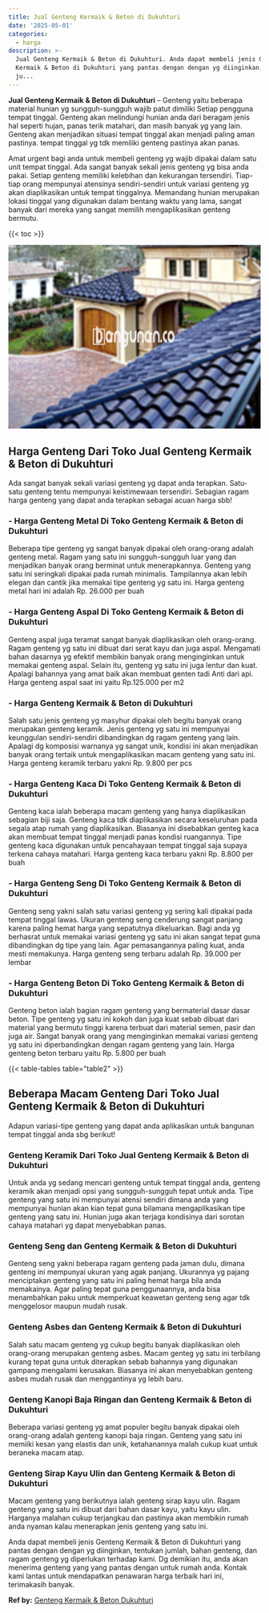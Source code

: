```yaml
---
title: Jual Genteng Kermaik & Beton di Dukuhturi
date: '2025-05-01'
categories:
  - harga
description: >-
  Jual Genteng Kermaik & Beton di Dukuhturi. Anda dapat membeli jenis Genteng
  Kermaik & Beton di Dukuhturi yang pantas dengan dengan yg diinginkan, tentukan
  ju...
---
```


**Jual Genteng Kermaik & Beton di Dukuhturi** – Genteng yaitu beberapa material hunian yg sungguh-sungguh wajib patut dimiliki Setiap pengguna tempat tinggal. Genteng akan melindungi hunian anda dari beragam jenis hal seperti hujan, panas terik matahari, dan masih banyak yg yang lain. Genteng akan menjadikan situasi tempat tinggal akan menjadi paling aman pastinya. tempat tinggal yg tdk memiliki genteng pastinya akan panas.

Amat urgent bagi anda untuk membeli genteng yg wajib dipakai dalam satu unit tempat tinggal. Ada sangat banyak sekali jenis genteng yg bisa anda pakai. Setiap genteng memiliki kelebihan dan kekurangan tersendiri. Tiap-tiap orang mempunyai atensinya sendiri-sendiri untuk variasi genteng yg akan diaplikasikan untuk tempat tinggalnya. Memandang hunian merupakan lokasi tinggal yang digunakan dalam bentang waktu yang lama, sangat banyak dari mereka yang sangat memilih mengaplikasikan genteng bermutu.

{{< toc >}}

![Jual Genteng Kermaik & Beton di Dukuhturi](/images/genteng-minimalis-murah21.png)

## Harga Genteng Dari Toko Jual Genteng Kermaik & Beton di Dukuhturi

Ada sangat banyak sekali variasi genteng yg dapat anda terapkan. Satu-satu genteng tentu mempunyai keistimewaan tersendiri. Sebagian ragam harga genteng yang dapat anda terapkan sebagai acuan harga sbb!

### \- Harga Genteng Metal Di Toko Genteng Kermaik & Beton di Dukuhturi

Beberapa tipe genteng yg sangat banyak dipakai oleh orang-orang adalah genteng metal. Ragam yang satu ini sungguh-sungguh luar yang dan menjadikan banyak orang berminat untuk menerapkannya. Genteng yang satu ini seringkali dipakai pada rumah minimalis. Tampilannya akan lebih elegan dan cantik jika memakai tipe genteng yg satu ini. Harga genteng metal hari ini adalah Rp. 26.000 per buah

### \- Harga Genteng Aspal Di Toko Genteng Kermaik & Beton di Dukuhturi

Genteng aspal juga teramat sangat banyak diaplikasikan oleh orang-orang. Ragam genteng yg satu ini dibuat dari serat kayu dan juga aspal. Mengamati bahan dasarnya yg efektif membikin banyak orang menginginkan untuk memakai genteng aspal. Selain itu, genteng yg satu ini juga lentur dan kuat. Apalagi bahannya yang amat baik akan membuat genten tadi Anti dari api. Harga genteng aspal saat ini yaitu Rp.125.000 per m2

### \- Harga Genteng Kermaik & Beton di Dukuhturi

Salah satu jenis genteng yg masyhur dipakai oleh begitu banyak orang merupakan genteng keramik. Jenis genteng yg satu ini mempunyai keunggulan sendiri-sendiri dibandingkan dg ragam genteng yang lain. Apalagi dg komposisi warnanya yg sangat unik, kondisi ini akan menjadikan banyak orang tertaik untuk mengaplikasikan macam genteng yang satu ini. Harga genteng keramik terbaru yakni Rp. 9.800 per pcs

### \- Harga Genteng Kaca Di Toko Genteng Kermaik & Beton di Dukuhturi

Genteng kaca ialah beberapa macam genteng yang hanya diaplikasikan sebagian biji saja. Genteng kaca tdk diaplikasikan secara keseluruhan pada segala atap rumah yang diaplikasikan. Biasanya ini disebabkan genteg kaca akan membuat tempat tinggal menjadi panas kondisi ruangannya. Tipe genteng kaca digunakan untuk pencahayaan tempat tinggal saja supaya terkena cahaya matahari. Harga genteng kaca terbaru yakni Rp. 8.800 per buah

### \- Harga Genteng Seng Di Toko Genteng Kermaik & Beton di Dukuhturi

Genteng seng yakni salah satu variasi genteng yg sering kali dipakai pada tempat tinggal lawas. Ukuran genteng seng cenderung sangat panjang karena paling hemat harga yang sepatutnya dikeluarkan. Bagi anda yg berhasrat untuk memakai variasi genteng yg satu ini akan sangat tepat guna dibandingkan dg tipe yang lain. Agar pemasangannya paling kuat, anda mesti memakunya. Harga genteng seng terbaru adalah Rp. 39.000 per lembar

### \- Harga Genteng Beton Di Toko Genteng Kermaik & Beton di Dukuhturi

Genteng beton ialah bagian ragam genteng yang bermaterial dasar dasar beton. Tipe genteng yg satu ini kokoh dan juga kuat sebab dibuat dari material yang bermutu tinggi karena terbuat dari material semen, pasir dan juga air. Sangat banyak orang yang menginginkan memakai variasi genteng yg satu ini diperbandingkan dengan ragam genteng yang lain. Harga genteng beton terbaru yaitu Rp. 5.800 per buah

{{< table-tables table="table2" >}}

## Beberapa Macam Genteng Dari Toko Jual Genteng Kermaik & Beton di Dukuhturi

Adapun variasi-tipe genteng yang dapat anda aplikasikan untuk bangunan tempat tinggal anda sbg berikut!

### Genteng Keramik Dari Toko Jual Genteng Kermaik & Beton di Dukuhturi

Untuk anda yg sedang mencari genteng untuk tempat tinggal anda, genteng keramik akan menjadi opsi yang sungguh-sungguh tepat untuk anda. Tipe genteng yang satu ini mempunyai atensi sendiri dimana anda yang mempunyai hunian akan kian tepat guna bilamana mengaplikasikan tipe genteng yang satu ini. Hunian juga akan terjaga kondisinya dari sorotan cahaya matahari yg dapat menyebabkan panas.

### Genteng Seng dan Genteng Kermaik & Beton di Dukuhturi

Genteng seng yakni beberapa ragam genteng pada jaman dulu, dimana genteng ini mempunyai ukuran yang agak panjang. Ukurannya yg pajang menciptakan genteng yang satu ini paling hemat harga bila anda memakainya. Agar paling tepat guna penggunaannya, anda bisa menambahkan paku untuk memperkuat keawetan genteng seng agar tdk menggelosor maupun mudah rusak.

### Genteng Asbes dan Genteng Kermaik & Beton di Dukuhturi

Salah satu macam genteng yg cukup begitu banyak diaplikasikan oleh orang-orang merupakan genteng asbes. Macam genteg yg satu ini terbilang kurang tepat guna untuk diterapkan sebab bahannya yang digunakan gampang mengalami kerusakan. Biasanya ini akan menyebabkan genteng asbes mudah rusak dan menggantinya yg lebih baru.

### Genteng Kanopi Baja Ringan dan Genteng Kermaik & Beton di Dukuhturi

Beberapa variasi genteng yg amat populer begitu banyak dipakai oleh orang-orang adalah genteng kanopi baja ringan. Genteng yang satu ini memiiki kesan yang elastis dan unik, ketahanannya malah cukup kuat untuk beraneka macam atap.

### Genteng Sirap Kayu Ulin dan Genteng Kermaik & Beton di Dukuhturi

Macam genteng yang berikutnya ialah genteng sirap kayu ulin. Ragam genteng yang satu ini dibuat dari bahan dasar kayu, yaitu kayu ulin. Harganya malahan cukup terjangkau dan pastinya akan membikin rumah anda nyaman kalau menerapkan jenis genteng yang satu ini.

Anda dapat membeli jenis Genteng Kermaik & Beton di Dukuhturi yang pantas dengan dengan yg diinginkan, tentukan jumlah, bahan genteng, dan ragam genteng yg diperlukan terhadap kami. Dg demikian itu, anda akan menerima genteng yang yang pantas dengan untuk rumah anda. Kontak kami lantas untuk mendapatkan penawaran harga terbaik hari ini, terimakasih banyak.

**Ref by:**  [Genteng Kermaik & Beton  Dukuhturi](https://id.wikipedia.org/wiki/Genteng)
